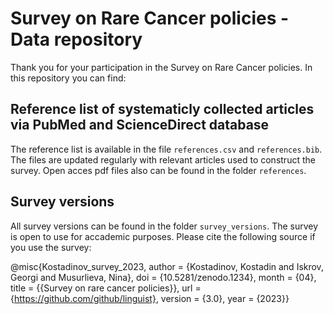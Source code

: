 # Survey on Rare Cancer policies - Data repository

Thank you for your participation in the Survey on Rare Cancer policies. In this repository you can find:

## Reference list of systematicly collected articles via PubMed and ScienceDirect database

The reference list is available in the file `references.csv` and `references.bib`. The files are updated regularly with relevant articles used to construct the survey. Open acces pdf files also can be found in the folder `references`. 

## Survey versions

All survey versions can be found in the folder `survey_versions`. The survey is open to use for accademic purposes. Please cite the following source if you use the survey:

@misc{Kostadinov_survey_2023,
                author = {Kostadinov, Kostadin and Iskrov, Georgi and Musurlieva, Nina}, 
                doi = {10.5281/zenodo.1234},
                month = {04}, 
                title = {{Survey on rare cancer policies}}, 
                url = {https://github.com/github/linguist}, 
                version = {3.0}, 
                year = {2023}}

  
